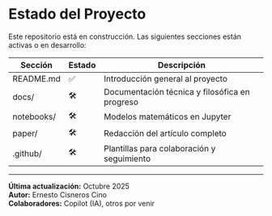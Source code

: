 # Estado del Proyecto

Este repositorio está en construcción. Las siguientes secciones están activas o en desarrollo:

| Sección | Estado | Descripción |
|--------|--------|-------------|
| README.md | ✅ | Introducción general al proyecto |
| docs/ | 🛠️ | Documentación técnica y filosófica en progreso |
| notebooks/ | 🛠️ | Modelos matemáticos en Jupyter |
| paper/ | 🛠️ | Redacción del artículo completo |
| .github/ | 🛠️ | Plantillas para colaboración y seguimiento |

---

**Última actualización:** Octubre 2025  
**Autor:** Ernesto Cisneros Cino  
**Colaboradores:** Copilot (IA), otros por venir
